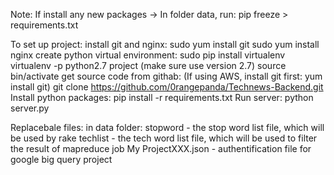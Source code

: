 Note:
  If install any new packages
  -> In folder data, run: pip freeze > requirements.txt

To set up project:
  install git and nginx:
    sudo yum install git
    sudo yum install nginx
  create python virtual environment:
    sudo pip install virtualenv
    virtualenv -p python2.7 project (make sure use version 2.7)
    source bin/activate
  get source code from githab:
    (If using AWS, install git first: yum install git)
    git clone https://github.com/0rangepanda/Technews-Backend.git
  Install python packages:
    pip install -r requirements.txt
  Run server:
    python server.py

Replacebale files:
  in data folder:
    stopword - the stop word list file, which will be used by rake
    techlist - the tech word list file, which will be used to filter the result of mapreduce job
    My ProjectXXX.json - authentification file for google big query project
